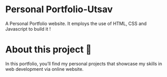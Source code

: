
# Personal Portfolio-Utsav

A Personal Portfolio website. It employs the use of HTML, CSS and Javascript to build it !

# About this project 🚀

In this portfolio, you’ll find my personal projects that showcase my skills in web development via online website.
